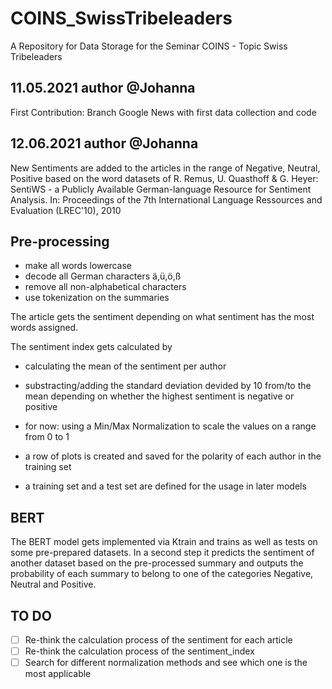 # COINS_SwissTribeleaders
A Repository for Data Storage for the Seminar COINS - Topic Swiss Tribeleaders 

## 11.05.2021 author @Johanna 
First Contribution: Branch Google News with first data collection and code

## 12.06.2021 author @Johanna
New Sentiments are added to the articles in the range of Negative, Neutral, Positive based on 
the word datasets of R. Remus, U. Quasthoff & G. Heyer: SentiWS - a Publicly Available German-language Resource for Sentiment Analysis. 
In: Proceedings of the 7th International Language Ressources and Evaluation (LREC'10), 2010

## Pre-processing
- make all words lowercase
- decode all German characters ä,ü,ö,ß
- remove all non-alphabetical characters 
- use tokenization on the summaries 

The article gets the sentiment depending on what sentiment has the most words assigned.

The sentiment index gets calculated by 
- calculating the mean of the sentiment per author
- substracting/adding the standard deviation devided by 10 from/to the mean depending on whether the highest sentiment is negative or positive
- for now: using a Min/Max Normalization to scale the values on a range from 0 to 1 

- a row of plots is created and saved for the polarity of each author in the training set

- a training set and a test set are defined for the usage in later models 

## BERT
The BERT model gets implemented via Ktrain and trains as well as tests on some pre-prepared datasets.
In a second step it predicts the sentiment of another dataset based on the pre-processed summary and 
outputs the probability of each summary to belong to one of the categories Negative, Neutral and Positive. 

## TO DO
- [ ] Re-think the calculation process of the sentiment for each article
- [ ] Re-think the calculation process of the sentiment_index
- [ ] Search for different normalization methods and see which one is the most applicable 
